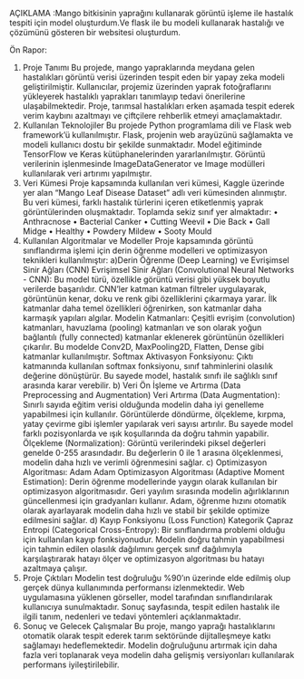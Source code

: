 AÇIKLAMA :Mango bitkisinin yaprağını kullanarak görüntü işleme ile hastalık tespiti  için model oluşturdum.Ve flask ile bu modeli kullanarak hastalığı ve çözümünü gösteren bir websitesi oluşturdum.




Ön Rapor:
1. Proje Tanımı 
Bu projede, mango yapraklarında meydana gelen hastalıkları görüntü verisi üzerinden tespit eden bir yapay zeka modeli geliştirilmiştir. Kullanıcılar, projemiz üzerinden yaprak fotoğraflarını yükleyerek hastalıklı yaprakları tanımlayıp tedavi önerilerine ulaşabilmektedir. Proje, tarımsal hastalıkları erken aşamada tespit ederek verim kaybını azaltmayı ve çiftçilere rehberlik etmeyi amaçlamaktadır.
2. Kullanılan Teknolojiler 
Bu projede Python programlama dili ve Flask web framework’ü kullanılmıştır. Flask, projenin web arayüzünü sağlamakta ve modeli kullanıcı dostu bir şekilde sunmaktadır. Model eğitiminde TensorFlow ve Keras kütüphanelerinden yararlanılmıştır. Görüntü verilerinin işlenmesinde ImageDataGenerator ve Image modülleri kullanılarak veri artırımı yapılmıştır.
3. Veri Kümesi
 Proje kapsamında kullanılan veri kümesi, Kaggle üzerinde yer alan “Mango Leaf Disease Dataset” adlı veri kümesinden alınmıştır. Bu veri kümesi, farklı hastalık türlerini içeren etiketlenmiş yaprak görüntülerinden oluşmaktadır. Toplamda sekiz sınıf yer almaktadır:
•	Anthracnose
•	Bacterial Canker
•	Cutting Weevil
•	Die Back
•	Gall Midge
•	Healthy
•	Powdery Mildew
•	Sooty Mould
4. Kullanılan Algoritmalar ve Modeller 
Proje kapsamında görüntü sınıflandırma işlemi için derin öğrenme modelleri ve optimizasyon teknikleri kullanılmıştır:
a)Derin Öğrenme (Deep Learning) ve Evrişimsel Sinir Ağları (CNN)
Evrişimsel Sinir Ağları (Convolutional Neural Networks - CNN): Bu model türü, özellikle görüntü verisi gibi yüksek boyutlu verilerde başarılıdır. CNN’ler katman katman filtreler uygulayarak, görüntünün kenar, doku ve renk gibi özelliklerini çıkarmaya yarar. İlk katmanlar daha temel özellikleri öğrenirken, son katmanlar daha karmaşık yapıları algılar.
Modelin Katmanları: Çeşitli evrişim (convolution) katmanları, havuzlama (pooling) katmanları ve son olarak yoğun bağlantılı (fully connected) katmanlar eklenerek görüntünün özellikleri çıkarılır. Bu modelde Conv2D, MaxPooling2D, Flatten, Dense gibi katmanlar kullanılmıştır.
Softmax Aktivasyon Fonksiyonu: Çıktı katmanında kullanılan softmax fonksiyonu, sınıf tahminlerini olasılık değerine dönüştürür. Bu sayede model, hastalık sınıfı ile sağlıklı sınıf arasında karar verebilir.
b) Veri Ön İşleme ve Artırma (Data Preprocessing and Augmentation)
Veri Artırma (Data Augmentation): Sınırlı sayıda eğitim verisi olduğunda modelin daha iyi genelleme yapabilmesi için kullanılır. Görüntülerde döndürme, ölçekleme, kırpma, yatay çevirme gibi işlemler yapılarak veri sayısı artırılır. Bu sayede model farklı pozisyonlarda ve ışık koşullarında da doğru tahmin yapabilir.
Ölçekleme (Normalization): Görüntü verilerindeki piksel değerleri genelde 0-255 arasındadır. Bu değerlerin 0 ile 1 arasına ölçeklenmesi, modelin daha hızlı ve verimli öğrenmesini sağlar.
c) Optimizasyon Algoritması: Adam
Adam Optimizasyon Algoritması (Adaptive Moment Estimation): Derin öğrenme modellerinde yaygın olarak kullanılan bir optimizasyon algoritmasıdır. Geri yayılım sırasında modelin ağırlıklarının güncellenmesi için gradyanları kullanır. Adam, öğrenme hızını otomatik olarak ayarlayarak modelin daha hızlı ve stabil bir şekilde optimize edilmesini sağlar.
d) Kayıp Fonksiyonu (Loss Function)
Kategorik Çapraz Entropi (Categorical Cross-Entropy): Bir sınıflandırma problemi olduğu için kullanılan kayıp fonksiyonudur. Modelin doğru tahmin yapabilmesi için tahmin edilen olasılık dağılımını gerçek sınıf dağılımıyla karşılaştırarak hatayı ölçer ve optimizasyon algoritması bu hatayı azaltmaya çalışır.
5. Proje Çıktıları
 Modelin test doğruluğu %90’ın üzerinde elde edilmiş olup gerçek dünya kullanımında performansı izlenmektedir. Web uygulamasına yüklenen görseller, model tarafından sınıflandırılarak kullanıcıya sunulmaktadır. Sonuç sayfasında, tespit edilen hastalık ile ilgili tanım, nedenleri ve tedavi yöntemleri açıklanmaktadır.
6. Sonuç ve Gelecek Çalışmalar 
Bu proje, mango yaprağı hastalıklarını otomatik olarak tespit ederek tarım sektöründe dijitalleşmeye katkı sağlamayı hedeflemektedir. Modelin doğruluğunu artırmak için daha fazla veri toplanarak veya modelin daha gelişmiş versiyonları kullanılarak performans iyileştirilebilir.

